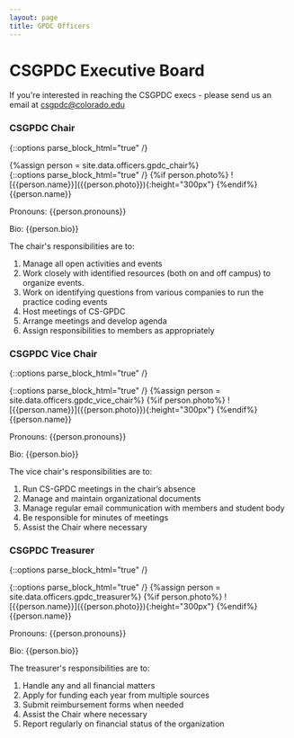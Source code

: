 ```yaml
---
layout: page
title: GPDC Officers
---
```





# CSGPDC Executive Board
If you're interested in reaching the CSGPDC execs - please send us an email at csgpdc@colorado.edu

### CSGPDC Chair

{::options parse_block_html="true" /}
<div class="container">
<div class="row">
{%assign person = site.data.officers.gpdc_chair%}
<div class="col-sm-4">
<div class="card">
{::options parse_block_html="true" /}
{%if person.photo%}
![{{person.name}}]({{person.photo}}){:height="300px"}
{%endif%}
{{person.name}}

Pronouns: {{person.pronouns}}

Bio: {{person.bio}}
</div>
</div>

<div class="col-sm-8">
The chair's responsibilities are to:

1. Manage all open activities and events
2. Work closely with identified resources (both on and off campus) to organize events.
3. Work on identifying questions from various companies to run the practice coding events
4. Host meetings of CS-GPDC
5. Arrange meetings and develop agenda
6. Assign responsibilities to members as appropriately

</div>
</div>
</div>

### CSGPDC Vice Chair

{::options parse_block_html="true" /}
<div class="container">
<div class="row">
<div class="col-sm-4">
<div class="card">
{::options parse_block_html="true" /}
{%assign person = site.data.officers.gpdc_vice_chair%}
{%if person.photo%}
![{{person.name}}]({{person.photo}}){:height="300px"}
{%endif%}
{{person.name}}

Pronouns: {{person.pronouns}}

Bio: {{person.bio}}
</div>
</div>

<div class="col-sm-8">
The vice chair's responsibilities are to:

1. Run CS-GPDC meetings in the chair’s absence
2. Manage and maintain organizational documents
3. Manage regular email communication with members and student body
4. Be responsible for minutes of meetings
5. Assist the Chair where necessary

</div>
</div>
</div>

### CSGPDC Treasurer

{::options parse_block_html="true" /}
<div class="container">
<div class="row">
<div class="col-sm-4">
<div class="card">
{::options parse_block_html="true" /}
{%assign person = site.data.officers.gpdc_treasurer%}
{%if person.photo%}
![{{person.name}}]({{person.photo}}){:height="300px"}
{%endif%}
{{person.name}}

Pronouns: {{person.pronouns}}

Bio: {{person.bio}}
</div>
</div>

<div class="col-sm-8">
The treasurer's responsibilities are to:

1. Handle any and all financial matters
2. Apply for funding each year from multiple sources
3. Submit reimbursement forms when needed
4. Assist the Chair where necessary
5. Report regularly on financial status of the organization

</div>
</div>
</div>







 
